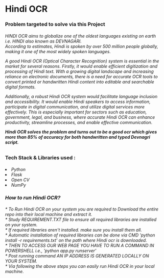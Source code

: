 # Hindi OCR

<h3> Problem targeted to solve via this Project
  <h6>
  HINDI OCR aims to globalize one of the oldest languages existing on earth i.e. HINDI also known as DEVNAGARI. 
  <br> According to estimates, Hindi is spoken by over 500 million people globally, making it one of the most widely spoken languages.

A good Hindi OCR (Optical Character Recognition) system is essential in the market for several reasons. Firstly, it would enable efficient digitization and processing of Hindi text. With a growing digital landscape and increasing reliance on electronic documents, there is a need for accurate OCR tools to convert printed or handwritten Hindi content into editable and searchable digital formats.

Additionally, a robust Hindi OCR system would facilitate language inclusion and accessibility. It would enable Hindi speakers to access information, participate in digital communication, and utilize digital services more effectively. This is especially important for sectors such as education, government, legal, and business, where accurate Hindi OCR can enhance productivity, streamline processes, and enable effective communication.

<b> Hindi OCR solves the problem and turns out to be a good ocr which gives more than 85% of accuracy for both handwritten and typed Devnagri script.</b> </h6>

<h3> Tech Stack & Libraries used :
<h6>
  <li> Python
  <li> Flask
  <li> Open CV
  <li> NumPy

<h3> How to run Hindi OCR?
<h6> * To Run Hindi OCR on your system you are required to Download the entire repo into their local machine and extract it.<br> 
*  Study REQUIREMENT.TXT file to ensure all required libraries are installed on your system. <br> 
*  If required libraries aren't installed. make sure you install them all. <br> 
*  Automatic  installation of required libraries can be done via  CMD 'python install -r requirements.txt' on the path where Hindi ocr is downloaded.<br> 
*  THEN TO ACCESS OUR WEB PAGE YOU HAVE TO RUN A COMMAND IN POWERSHELL i.e., 'python app.py runserver'<br> 
*  Post running command AN IP ADDRESS IS GENERATED LOCALLY ON YOUR SYSTEM.<br> 
*  Via following the above steps you can easily run Hindi OCR in your local machine.<br> 
